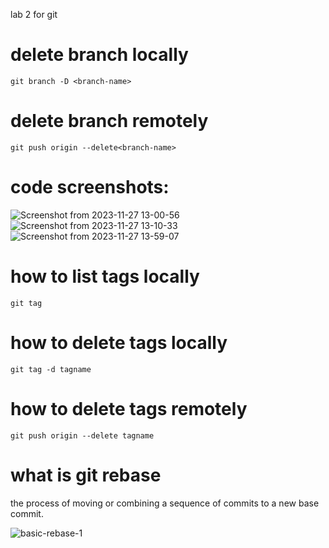 lab 2 for git
# delete branch locally
```git branch -D <branch-name>```
# delete branch remotely
```git push origin --delete<branch-name>```

# code screenshots:


![Screenshot from 2023-11-27 13-00-56](https://github.com/ember52/git-lab2/assets/117265490/969b95bb-4f69-436e-abe1-8715e012903a)
![Screenshot from 2023-11-27 13-10-33](https://github.com/ember52/git-lab2/assets/117265490/e32272cc-3394-4a78-bb68-a81a395746ea)
![Screenshot from 2023-11-27 13-59-07](https://github.com/ember52/git-lab2/assets/117265490/4301dcc6-7da0-4671-8689-191e5b23524c)



# how to list tags locally 
```git tag```

# how to delete tags locally 
```git tag -d tagname```

# how to delete tags remotely
```git push origin --delete tagname``` 

# what is git rebase 
the process of moving or combining a sequence of commits to a new base commit.

![basic-rebase-1](https://github.com/ember52/git-lab2/assets/117265490/6533cf6d-07a1-4c78-a3cc-ea0c66b20472)


